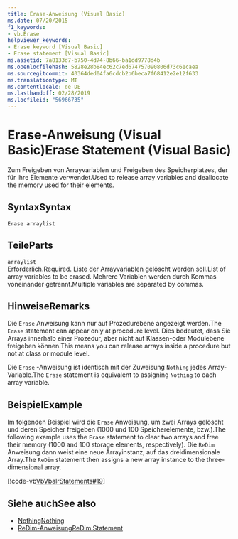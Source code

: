 ```yaml
---
title: Erase-Anweisung (Visual Basic)
ms.date: 07/20/2015
f1_keywords:
- vb.Erase
helpviewer_keywords:
- Erase keyword [Visual Basic]
- Erase statement [Visual Basic]
ms.assetid: 7a8133d7-b750-4d74-8b66-ba1dd9778d4b
ms.openlocfilehash: 5828e28b84ec62c7ed674757090806d73c61caea
ms.sourcegitcommit: 40364ded04fa6cdcb2b6beca7f68412e2e12f633
ms.translationtype: MT
ms.contentlocale: de-DE
ms.lasthandoff: 02/28/2019
ms.locfileid: "56966735"
---
```

# <a name="erase-statement-visual-basic"></a><span data-ttu-id="dda0a-102">Erase-Anweisung (Visual Basic)</span><span class="sxs-lookup"><span data-stu-id="dda0a-102">Erase Statement (Visual Basic)</span></span>
<span data-ttu-id="dda0a-103">Zum Freigeben von Arrayvariablen und Freigeben des Speicherplatzes, der für ihre Elemente verwendet.</span><span class="sxs-lookup"><span data-stu-id="dda0a-103">Used to release array variables and deallocate the memory used for their elements.</span></span>  
  
## <a name="syntax"></a><span data-ttu-id="dda0a-104">Syntax</span><span class="sxs-lookup"><span data-stu-id="dda0a-104">Syntax</span></span>  
  
```  
Erase arraylist  
```  
  
## <a name="parts"></a><span data-ttu-id="dda0a-105">Teile</span><span class="sxs-lookup"><span data-stu-id="dda0a-105">Parts</span></span>  
 `arraylist`  
 <span data-ttu-id="dda0a-106">Erforderlich.</span><span class="sxs-lookup"><span data-stu-id="dda0a-106">Required.</span></span> <span data-ttu-id="dda0a-107">Liste der Arrayvariablen gelöscht werden soll.</span><span class="sxs-lookup"><span data-stu-id="dda0a-107">List of array variables to be erased.</span></span> <span data-ttu-id="dda0a-108">Mehrere Variablen werden durch Kommas voneinander getrennt.</span><span class="sxs-lookup"><span data-stu-id="dda0a-108">Multiple variables are separated by commas.</span></span>  
  
## <a name="remarks"></a><span data-ttu-id="dda0a-109">Hinweise</span><span class="sxs-lookup"><span data-stu-id="dda0a-109">Remarks</span></span>  
 <span data-ttu-id="dda0a-110">Die `Erase` Anweisung kann nur auf Prozedurebene angezeigt werden.</span><span class="sxs-lookup"><span data-stu-id="dda0a-110">The `Erase` statement can appear only at procedure level.</span></span> <span data-ttu-id="dda0a-111">Dies bedeutet, dass Sie Arrays innerhalb einer Prozedur, aber nicht auf Klassen-oder Modulebene freigeben können.</span><span class="sxs-lookup"><span data-stu-id="dda0a-111">This means you can release arrays inside a procedure but not at class or module level.</span></span>  
  
 <span data-ttu-id="dda0a-112">Die `Erase` -Anweisung ist identisch mit der Zuweisung `Nothing` jedes Array-Variable.</span><span class="sxs-lookup"><span data-stu-id="dda0a-112">The `Erase` statement is equivalent to assigning `Nothing` to each array variable.</span></span>  
  
## <a name="example"></a><span data-ttu-id="dda0a-113">Beispiel</span><span class="sxs-lookup"><span data-stu-id="dda0a-113">Example</span></span>  
 <span data-ttu-id="dda0a-114">Im folgenden Beispiel wird die `Erase` Anweisung, um zwei Arrays gelöscht und deren Speicher freigeben (1000 und 100 Speicherelemente, bzw.).</span><span class="sxs-lookup"><span data-stu-id="dda0a-114">The following example uses the `Erase` statement to clear two arrays and free their memory (1000 and 100 storage elements, respectively).</span></span> <span data-ttu-id="dda0a-115">Die `ReDim` Anweisung dann weist eine neue Arrayinstanz, auf das dreidimensionale Array.</span><span class="sxs-lookup"><span data-stu-id="dda0a-115">The `ReDim` statement then assigns a new array instance to the three-dimensional array.</span></span>  
  
 [!code-vb[VbVbalrStatements#19](~/samples/snippets/visualbasic/VS_Snippets_VBCSharp/VbVbalrStatements/VB/Class1.vb#19)]  
  
## <a name="see-also"></a><span data-ttu-id="dda0a-116">Siehe auch</span><span class="sxs-lookup"><span data-stu-id="dda0a-116">See also</span></span>
- [<span data-ttu-id="dda0a-117">Nothing</span><span class="sxs-lookup"><span data-stu-id="dda0a-117">Nothing</span></span>](../../../visual-basic/language-reference/nothing.md)
- [<span data-ttu-id="dda0a-118">ReDim-Anweisung</span><span class="sxs-lookup"><span data-stu-id="dda0a-118">ReDim Statement</span></span>](../../../visual-basic/language-reference/statements/redim-statement.md)
